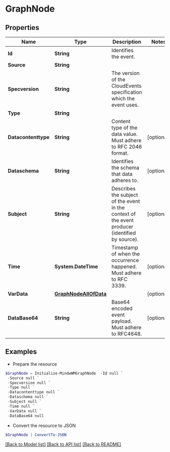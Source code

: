 # GraphNode
## Properties

Name | Type | Description | Notes
------------ | ------------- | ------------- | -------------
**Id** | **String** | Identifies the event. | 
**Source** | **String** |  | 
**Specversion** | **String** | The version of the CloudEvents specification which the event uses. | 
**Type** | **String** |  | 
**Datacontenttype** | **String** | Content type of the data value. Must adhere to RFC 2046 format. | [optional] 
**Dataschema** | **String** | Identifies the schema that data adheres to. | [optional] 
**Subject** | **String** | Describes the subject of the event in the context of the event producer (identified by source). | [optional] 
**Time** | **System.DateTime** | Timestamp of when the occurrence happened. Must adhere to RFC 3339. | [optional] 
**VarData** | [**GraphNodeAllOfData**](GraphNodeAllOfData.md) |  | [optional] 
**DataBase64** | **String** | Base64 encoded event payload. Must adhere to RFC4648. | [optional] 

## Examples

- Prepare the resource
```powershell
$GraphNode = Initialize-MindwWMGraphNode  -Id null `
 -Source null `
 -Specversion null `
 -Type null `
 -Datacontenttype null `
 -Dataschema null `
 -Subject null `
 -Time null `
 -VarData null `
 -DataBase64 null
```

- Convert the resource to JSON
```powershell
$GraphNode | ConvertTo-JSON
```

[[Back to Model list]](../README.md#documentation-for-models) [[Back to API list]](../README.md#documentation-for-api-endpoints) [[Back to README]](../README.md)

